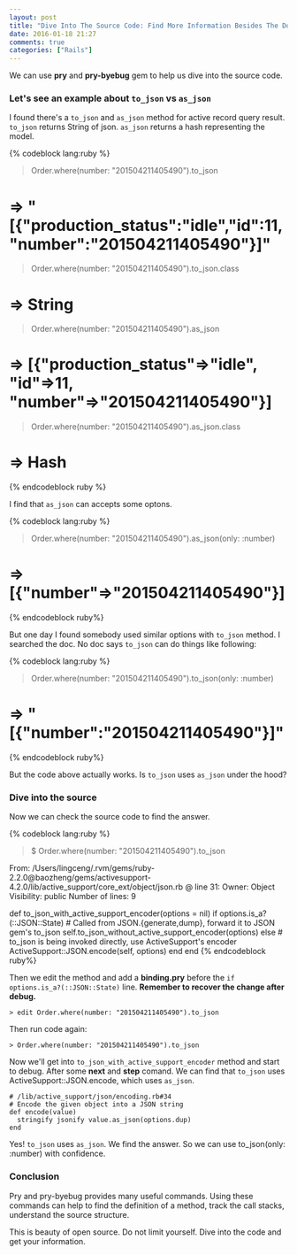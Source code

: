 ```yaml
---
layout: post
title: "Dive Into The Source Code: Find More Information Besides The Doc"
date: 2016-01-18 21:27
comments: true
categories: ["Rails"]
---
```


We can use **pry** and  **pry-byebug** gem to help us dive into the source code.

### Let's see an example about `to_json` vs `as_json`
I found there's a `to_json` and `as_json` method for active record query result.
`to_json` returns String of json.
`as_json` returns a hash representing the model.

{% codeblock lang:ruby %}
> Order.where(number: "201504211405490").to_json
# => "[{\"production_status\":\"idle\",\"id\":11,\"number\":\"201504211405490\"}]"
> Order.where(number: "201504211405490").to_json.class
# => String

> Order.where(number: "201504211405490").as_json
# => [{"production_status"=>"idle", "id"=>11, "number"=>"201504211405490"}]
> Order.where(number: "201504211405490").as_json.class
# => Hash
{% endcodeblock ruby %}

I find that `as_json` can accepts some optons.

{% codeblock lang:ruby %}
> Order.where(number: "201504211405490").as_json(only: :number)
# => [{"number"=>"201504211405490"}]
{% endcodeblock ruby%}

But one day I found somebody used similar options with `to_json` method.
I searched the doc. No doc says `to_json` can do things like following:

{% codeblock lang:ruby %}
> Order.where(number: "201504211405490").to_json(only: :number)
# => "[{\"number\":\"201504211405490\"}]"
{% endcodeblock ruby%}

But the code above actually works.
Is `to_json` uses `as_json` under the hood?

### Dive into the source
Now we can check the source code to find the answer.

{% codeblock lang:ruby %}
> $ Order.where(number: "201504211405490").to_json

From: /Users/lingceng/.rvm/gems/ruby-2.2.0@baozheng/gems/activesupport-4.2.0/lib/active_support/core_ext/object/json.rb @ line 31:
Owner: Object
Visibility: public
Number of lines: 9

def to_json_with_active_support_encoder(options = nil)
  if options.is_a?(::JSON::State)
    # Called from JSON.{generate,dump}, forward it to JSON gem's to_json
    self.to_json_without_active_support_encoder(options)
  else
    # to_json is being invoked directly, use ActiveSupport's encoder
    ActiveSupport::JSON.encode(self, options)
  end
end
{% endcodeblock ruby%}

Then we edit the method and add a **binding.pry** before the `if options.is_a?(::JSON::State)` line.
**Remember to recover the change after debug.**

    > edit Order.where(number: "201504211405490").to_json

Then run code again:

    > Order.where(number: "201504211405490").to_json

Now we'll get into `to_json_with_active_support_encoder` method and start to debug.
After some **next** and **step** comand.
We can find that `to_json` uses ActiveSupport::JSON.encode, which uses `as_json`.

    # /lib/active_support/json/encoding.rb#34
    # Encode the given object into a JSON string
    def encode(value)
      stringify jsonify value.as_json(options.dup)
    end

Yes! `to_json` uses `as_json`. We find the answer. So we can use to_json(only: :number) with
confidence.

### Conclusion
Pry and pry-byebug provides many useful commands.
Using these commands can help to find the definition of a method, track the call stacks, understand the source structure.

This is beauty of open source.
Do not limit yourself.
Dive into the code and get your information.

